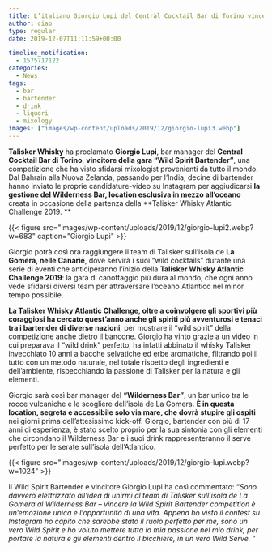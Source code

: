 ```yaml
---
title: L’italiano Giorgio Lupi del Centràl Cocktail Bar di Torino vince il contest globale di Talisker “Wild Spirit Bartender”
author: ciao
type: regular
date: 2019-12-07T11:11:59+00:00

timeline_notification:
  - 1575717122
categories:
  - News
tags:
  - bar
  - bartender
  - drink
  - liquori
  - mixology
images: ["images/wp-content/uploads/2019/12/giorgio-lupi3.webp"]
---
```

**Talisker Whisky** ha proclamato **Giorgio Lupi**, bar manager del **Central Cocktail Bar di Torino**, **vincitore della gara “Wild Spirit Bartender”**, una competizione che ha visto sfidarsi mixologist provenienti da tutto il mondo. Dal Bahrain alla Nuova Zelanda, passando per l’India, decine di bartender hanno inviato le proprie candidature-video su Instagram per aggiudicarsi **la gestione del Wilderness Bar, location esclusiva in mezzo all’oceano** creata in occasione della partenza della **Talisker Whisky Atlantic Challenge 2019. **


{{< figure src="images/wp-content/uploads/2019/12/giorgio-lupi2.webp?w=683" caption="Giorgio Lupi" >}}


Giorgio potrà così ora raggiungere il team di Talisker sull’isola de **La Gomera, nelle Canarie**, dove servirà i suoi “wild cocktails” durante una serie di eventi che anticiperanno l’inizio della **Talisker Whisky Atlantic Challenge 2019**: la gara di canottaggio più dura al mondo, che ogni anno vede sfidarsi diversi team per attraversare l’oceano Atlantico nel minor tempo possibile.

**La Talisker Whisky Atlantic Challenge, oltre a coinvolgere gli sportivi più coraggiosi ha cercato quest’anno anche gli spiriti più avventurosi e tenaci tra i bartender di diverse nazioni**, per mostrare il “wild spirit” della competizione anche dietro il bancone. Giorgio ha vinto grazie a un video in cui preparava il “wild drink” perfetto, ha infatti abbinato il whisky Talisker invecchiato 10 anni a bacche selvatiche ed erbe aromatiche, filtrando poi il tutto con un metodo naturale, nel totale rispetto degli ingredienti e dell’ambiente, rispecchiando la passione di Talisker per la natura e gli elementi.

Giorgio sarà così bar manager del **“Wilderness Bar”**, un bar unico tra le rocce vulcaniche e le scogliere dell’isola de La Gomera. **È in questa location, segreta e accessibile solo via mare, che dovrà stupire gli ospiti** nei giorni prima dell’attesissimo kick-off. Giorgio, bartender con più di 17 anni di esperienza, è stato scelto proprio per la sua sintonia con gli elementi che circondano il Wilderness Bar e i suoi drink rappresenteranno il serve perfetto per le serate sull’isola dell’Atlantico.


{{< figure src="images/wp-content/uploads/2019/12/giorgio-lupi.webp?w=1024" >}}


Il Wild Spirit Bartender e vincitore Giorgio Lupi ha così commentato: “_Sono davvero elettrizzato all’idea di unirmi al team di Talisker sull’isola de La Gomera al Wilderness Bar – vincere la Wild Spirit Bartender competition è un’emozione unica e l’opportunità di una vita. Appena ho visto il contest su Instagram ho capito che sarebbe stato il ruolo perfetto per me, sono un vero Wild Spirit e ho voluto mettere tutta la mia passione nel mio drink, per portare la natura e gli elementi dentro il bicchiere, in un vero Wild Serve._ ”